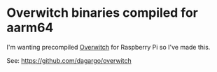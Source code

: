# Overwitch binaries compiled for aarm64

I'm wanting precompiled [Overwitch](https://github.com/dagargo/overwitch) for Raspberry Pi so I've made this.

See: https://github.com/dagargo/overwitch
